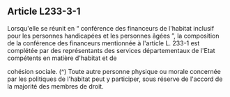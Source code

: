 ## Article L233-3-1

Lorsqu'elle se réunit en “ conférence des financeurs de l'habitat inclusif pour les personnes handicapées et
les personnes âgées ”, la composition de la conférence des financeurs mentionnée à l'article L. 233-1 est
complétée par des représentants des services départementaux de l'Etat compétents en matière d'habitat et de

cohésion sociale. (^)
Toute autre personne physique ou morale concernée par les politiques de l'habitat peut y participer, sous
réserve de l'accord de la majorité des membres de droit.

